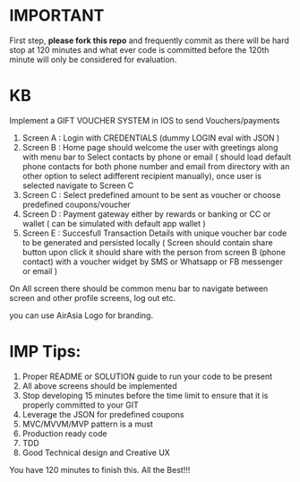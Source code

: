 # IMPORTANT
First step, **please fork this repo** and frequently commit as there will be hard stop at 120 minutes and what ever code is committed before the 120th minute will only be considered for evaluation.

# KB
Implement a GIFT VOUCHER SYSTEM in IOS to send Vouchers/payments 

1. Screen A : Login with CREDENTIALS (dummy LOGIN eval with JSON )
2. Screen B : Home page should welcome the user with greetings along with menu bar to Select contacts by phone or email ( should load default phone contacts for both phone number and email from directory with an other option to select adifferent recipient manually), once user is selected navigate to Screen C
3. Screen C : Select predefined amount to be sent as voucher or choose predefined coupons/voucher
4. Screen D : Payment gateway either by rewards or banking or CC or wallet ( can be simulated with default app wallet )
4. Screen E : Succesfull Transaction Details with unique voucher bar code to be generated and persisted locally ( Screen should contain share button upon click it should share with the person from screen B (phone contact) with a voucher widget by SMS or Whatsapp or FB messenger or email )

On All screen there should be common menu bar to navigate between screen and other profile screens, log out etc. 

you can use AirAsia Logo for branding.

# IMP Tips:
1. Proper README or SOLUTION guide to run your code to be present
2. All above screens should be implemented
3. Stop developing 15 minutes before the time limit to ensure that it is properly committed to your GIT
4. Leverage the JSON for predefined coupons
5. MVC/MVVM/MVP pattern is a must
6. Production ready code
7. TDD
8. Good Technical design and Creative UX


You have 120 minutes to finish this. All the Best!!!

